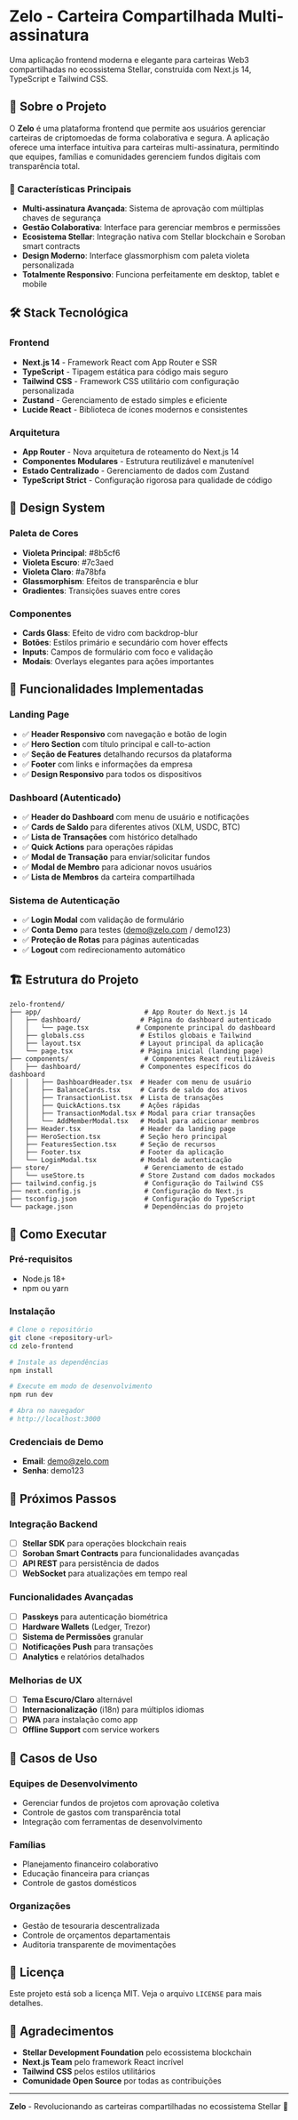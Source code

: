 # Zelo - Carteira Compartilhada Multi-assinatura

Uma aplicação frontend moderna e elegante para carteiras Web3 compartilhadas no ecossistema Stellar, construída com Next.js 14, TypeScript e Tailwind CSS.

## 🎯 Sobre o Projeto

O **Zelo** é uma plataforma frontend que permite aos usuários gerenciar carteiras de criptomoedas de forma colaborativa e segura. A aplicação oferece uma interface intuitiva para carteiras multi-assinatura, permitindo que equipes, famílias e comunidades gerenciem fundos digitais com transparência total.

### 🌟 Características Principais

- **Multi-assinatura Avançada**: Sistema de aprovação com múltiplas chaves de segurança
- **Gestão Colaborativa**: Interface para gerenciar membros e permissões
- **Ecosistema Stellar**: Integração nativa com Stellar blockchain e Soroban smart contracts
- **Design Moderno**: Interface glassmorphism com paleta violeta personalizada
- **Totalmente Responsivo**: Funciona perfeitamente em desktop, tablet e mobile

## 🛠️ Stack Tecnológica

### Frontend
- **Next.js 14** - Framework React com App Router e SSR
- **TypeScript** - Tipagem estática para código mais seguro
- **Tailwind CSS** - Framework CSS utilitário com configuração personalizada
- **Zustand** - Gerenciamento de estado simples e eficiente
- **Lucide React** - Biblioteca de ícones modernos e consistentes

### Arquitetura
- **App Router** - Nova arquitetura de roteamento do Next.js 14
- **Componentes Modulares** - Estrutura reutilizável e manutenível
- **Estado Centralizado** - Gerenciamento de dados com Zustand
- **TypeScript Strict** - Configuração rigorosa para qualidade de código

## 🎨 Design System

### Paleta de Cores
- **Violeta Principal**: #8b5cf6
- **Violeta Escuro**: #7c3aed  
- **Violeta Claro**: #a78bfa
- **Glassmorphism**: Efeitos de transparência e blur
- **Gradientes**: Transições suaves entre cores

### Componentes
- **Cards Glass**: Efeito de vidro com backdrop-blur
- **Botões**: Estilos primário e secundário com hover effects
- **Inputs**: Campos de formulário com foco e validação
- **Modais**: Overlays elegantes para ações importantes

## 📱 Funcionalidades Implementadas

### Landing Page
- ✅ **Header Responsivo** com navegação e botão de login
- ✅ **Hero Section** com título principal e call-to-action
- ✅ **Seção de Features** detalhando recursos da plataforma
- ✅ **Footer** com links e informações da empresa
- ✅ **Design Responsivo** para todos os dispositivos

### Dashboard (Autenticado)
- ✅ **Header do Dashboard** com menu de usuário e notificações
- ✅ **Cards de Saldo** para diferentes ativos (XLM, USDC, BTC)
- ✅ **Lista de Transações** com histórico detalhado
- ✅ **Quick Actions** para operações rápidas
- ✅ **Modal de Transação** para enviar/solicitar fundos
- ✅ **Modal de Membro** para adicionar novos usuários
- ✅ **Lista de Membros** da carteira compartilhada

### Sistema de Autenticação
- ✅ **Login Modal** com validação de formulário
- ✅ **Conta Demo** para testes (demo@zelo.com / demo123)
- ✅ **Proteção de Rotas** para páginas autenticadas
- ✅ **Logout** com redirecionamento automático

## 🏗️ Estrutura do Projeto

```
zelo-frontend/
├── app/                          # App Router do Next.js 14
│   ├── dashboard/               # Página do dashboard autenticado
│   │   └── page.tsx            # Componente principal do dashboard
│   ├── globals.css              # Estilos globais e Tailwind
│   ├── layout.tsx               # Layout principal da aplicação
│   └── page.tsx                 # Página inicial (landing page)
├── components/                   # Componentes React reutilizáveis
│   ├── dashboard/               # Componentes específicos do dashboard
│   │   ├── DashboardHeader.tsx  # Header com menu de usuário
│   │   ├── BalanceCards.tsx     # Cards de saldo dos ativos
│   │   ├── TransactionList.tsx  # Lista de transações
│   │   ├── QuickActions.tsx     # Ações rápidas
│   │   ├── TransactionModal.tsx # Modal para criar transações
│   │   └── AddMemberModal.tsx   # Modal para adicionar membros
│   ├── Header.tsx               # Header da landing page
│   ├── HeroSection.tsx          # Seção hero principal
│   ├── FeaturesSection.tsx      # Seção de recursos
│   ├── Footer.tsx               # Footer da aplicação
│   └── LoginModal.tsx           # Modal de autenticação
├── store/                        # Gerenciamento de estado
│   └── useStore.ts              # Store Zustand com dados mockados
├── tailwind.config.js            # Configuração do Tailwind CSS
├── next.config.js                # Configuração do Next.js
├── tsconfig.json                 # Configuração do TypeScript
└── package.json                  # Dependências do projeto
```

## 🚀 Como Executar

### Pré-requisitos
- Node.js 18+ 
- npm ou yarn

### Instalação
```bash
# Clone o repositório
git clone <repository-url>
cd zelo-frontend

# Instale as dependências
npm install

# Execute em modo de desenvolvimento
npm run dev

# Abra no navegador
# http://localhost:3000
```

### Credenciais de Demo
- **Email**: demo@zelo.com
- **Senha**: demo123

## 🔮 Próximos Passos

### Integração Backend
- [ ] **Stellar SDK** para operações blockchain reais
- [ ] **Soroban Smart Contracts** para funcionalidades avançadas
- [ ] **API REST** para persistência de dados
- [ ] **WebSocket** para atualizações em tempo real

### Funcionalidades Avançadas
- [ ] **Passkeys** para autenticação biométrica
- [ ] **Hardware Wallets** (Ledger, Trezor)
- [ ] **Sistema de Permissões** granular
- [ ] **Notificações Push** para transações
- [ ] **Analytics** e relatórios detalhados

### Melhorias de UX
- [ ] **Tema Escuro/Claro** alternável
- [ ] **Internacionalização** (i18n) para múltiplos idiomas
- [ ] **PWA** para instalação como app
- [ ] **Offline Support** com service workers

## 🎯 Casos de Uso

### Equipes de Desenvolvimento
- Gerenciar fundos de projetos com aprovação coletiva
- Controle de gastos com transparência total
- Integração com ferramentas de desenvolvimento

### Famílias
- Planejamento financeiro colaborativo
- Educação financeira para crianças
- Controle de gastos domésticos

### Organizações
- Gestão de tesouraria descentralizada
- Controle de orçamentos departamentais
- Auditoria transparente de movimentações

## 📄 Licença

Este projeto está sob a licença MIT. Veja o arquivo `LICENSE` para mais detalhes.

## 🙏 Agradecimentos

- **Stellar Development Foundation** pelo ecossistema blockchain
- **Next.js Team** pelo framework React incrível
- **Tailwind CSS** pelos estilos utilitários
- **Comunidade Open Source** por todas as contribuições

---

**Zelo** - Revolucionando as carteiras compartilhadas no ecossistema Stellar 🚀
